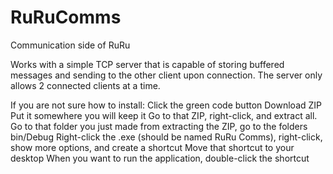 # RuRuComms
Communication side of RuRu

Works with a simple TCP server that is capable of storing buffered messages and sending to the other client upon connection.
The server only allows 2 connected clients at a time.

If you are not sure how to install:
  Click the green code button
  Download ZIP
  Put it somewhere you will keep it
  Go to that ZIP, right-click, and extract all.
  Go to that folder you just made from extracting the ZIP, go to the folders bin/Debug
  Right-click the .exe (should be named RuRu Comms), right-click, show more options, and create a shortcut
  Move that shortcut to your desktop
  When you want to run the application, double-click the shortcut
